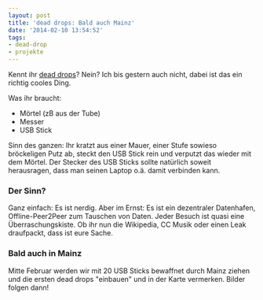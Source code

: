 ```yaml
---
layout: post
title: 'dead drops: Bald auch Mainz'
date: '2014-02-10 13:54:52'
tags:
- dead-drop
- projekte
---
```


Kennt ihr [dead drops](http://deaddrops.com/de)? Nein? Ich bis gestern auch nicht, dabei ist das ein richtig cooles Ding.

Was ihr braucht: 
* Mörtel (zB aus der Tube)
* Messer
* USB Stick

Sinn des ganzen: Ihr kratzt aus einer Mauer, einer Stufe sowieso bröckeligen Putz ab, steckt den USB Stick rein und verputzt das wieder mit dem Mörtel. Der Stecker des USB Sticks sollte natürlich soweit herausragen, dass man seinen Laptop o.ä. damit verbinden kann.

### Der Sinn?

Ganz einfach: Es ist nerdig. Aber im Ernst: Es ist ein dezentraler Datenhafen, Offline-Peer2Peer zum Tauschen von Daten. Jeder Besuch ist quasi eine Überraschungskiste. Ob ihr nun die Wikipedia, CC Musik oder einen Leak draufpackt, dass ist eure Sache.

### Bald auch in Mainz

Mitte Februar werden wir mit 20 USB Sticks bewaffnet durch Mainz ziehen und die ersten dead drops "einbauen" und in der Karte vermerken. Bilder folgen dann!

    